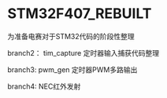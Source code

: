 # STM32F407_REBUILT
为准备电赛对于STM32代码的阶段性整理

branch2： tim_capture 定时器输入捕获代码整理

branch3:  pwm_gen  定时器PWM多路输出

branch4:  NEC红外发射

